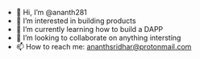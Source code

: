 - 👋 Hi, I’m @ananth281
- 👀 I’m interested in building products 
- 🌱 I’m currently learning how to build a DAPP 
- 💞️ I’m looking to collaborate on anything intersting
- 📫 How to reach me: ananthsridhar@protonmail.com

<!---
ananth281/ananth281 is a ✨ special ✨ repository because its `README.md` (this file) appears on your GitHub profile.
You can click the Preview link to take a look at your changes.
--->
